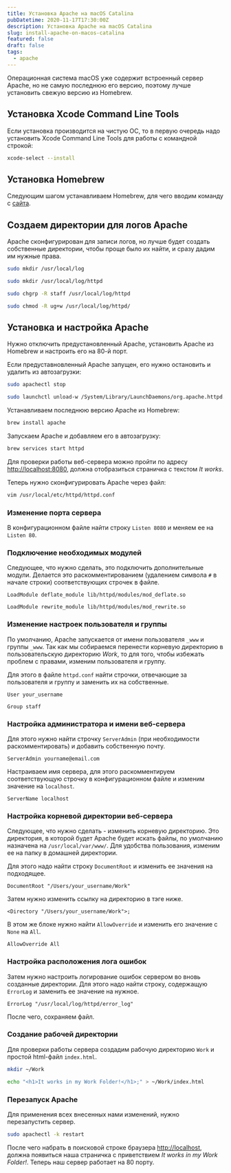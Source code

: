 ```yaml
---
title: Установка Apache на macOS Catalina
pubDatetime: 2020-11-17T17:30:00Z
description: Установка Apache на macOS Catalina
slug: install-apache-on-macos-catalina
featured: false
draft: false
tags:
  - apache
---
```


Операционная система macOS уже содержит встроенный сервер Apache, но не самую последнюю его версию, поэтому лучше установить свежую версию из Homebrew.

## Установка Xcode Command Line Tools

Если установка производится на чистую ОС, то в первую очередь надо установить Xcode Command Line Tools для работы с командной строкой:

```sh
xcode-select --install
```

## Установка Homebrew

Следующим шагом устанавливаем Homebrew, для чего вводим команду с [сайта](https://brew.sh/).

## Создаем директории для логов Apache

Apache сконфигурирован для записи логов, но лучше будет создать собственные директории, чтобы проще было их найти, и сразу дадим им нужные права.

```sh
sudo mkdir /usr/local/log

sudo mkdir /usr/local/log/httpd

sudo chgrp -R staff /usr/local/log/httpd

sudo chmod -R ug+w /usr/local/log/httpd/
```

## Установка и настройка Apache

Нужно отключить предустановленный Apache, установить Apache из Homebrew и настроить его на 80-й порт.

Если предуставновленный Apache запущен, его нужно остановить и удалить из автозагрузки:

```sh
sudo apachectl stop

sudo launchctl unload-w /System/Library/LaunchDaemons/org.apache.httpd.plist 2>/dev/null
```

Устанавливаем последнюю версию Apache из Homebrew:

```sh
brew install apache
```

Запускаем Apache и добавляем его в автозагрузку:

```sh
brew services start httpd
```

Для проверки работы веб-сервера можно пройти по адресу [http://localhost:8080](http://localhost:8080), должна отобразиться страничка с текстом _It works_.

Теперь нужно сконфигурировать Apache через файл:

```sh
vim /usr/local/etc/httpd/httpd.conf
```

### Изменение порта сервера

В конфигурационном файле найти строку `Listen 8080` и меняем ее на `Listen 80`.

### Подключение необходимых модулей

Следующее, что нужно сделать, это подключить дополнительные модули. Делается это раскомментированием (удалением символа `#` в начале строки) соответствующих строчек в файле.

```
LoadModule deflate_module lib/httpd/modules/mod_deflate.so

LoadModule rewrite_module lib/httpd/modules/mod_rewrite.so
```

### Изменение настроек пользователя и группы

По умолчанию, Apache запускается от имени пользователя `_www` и группы `_www`. Так как мы собираемся перенести корневую директорию в пользовательскую директорию _Work_, то для того, чтобы избежать проблем с правами, изменим пользователя и группу.

Для этого в файле `httpd.conf` найти строчки, отвечающие за пользователя и группу и заменить их на собственные.

```
User your_username

Group staff
```

### Настройка администратора и имени веб-сервера

Для этого нужно найти строчку `ServerAdmin` (при необходимости раскомментировать) и добавить собственную почту.

```
ServerAdmin yourname@email.com
```

Настраиваем имя сервера, для этого раскомментируем соответствующую строчку в конфигурационном файле и изменим значение на `localhost`.

```
ServerName localhost
```

### Настройка корневой директории веб-сервера

Следующее, что нужно сделать - изменить корневую директорию. Это директория, в которой будет Apache будет искать файлы, по умолчанию назначена на `/usr/local/var/www/`. Для удобства пользования, изменим ее на папку в домашней директории.

Для этого надо найти строку `DocumentRoot` и изменить ее значения на подходящее.

```
DocumentRoot "/Users/your_username/Work"
```

Затем нужно изменить ссылку на директорию в тэге ниже.

```
<Directory "/Users/your_username/Work">;
```

В этом же блоке нужно найти `AllowOverride` и изменить его значение с `None` на `All`.

```
AllowOverride All
```

### Настройка расположения лога ошибок

Затем нужно настроить логирование ошибок сервером во вновь созданные директории. Для этого надо найти строку, содержащую `ErrorLog` и заменить ее значение на нужное.

```
ErrorLog "/usr/local/log/httpd/error_log"
```

После чего, сохраняем файл.

### Создание рабочей директории

Для проверки работы сервера создадим рабочую директорию `Work` и простой html-файл `index.html`.

```sh
mkdir ~/Work

echo "<h1>It works in my Work Folder!</h1>;" > ~/Work/index.html
```

### Перезапуск Apache

Для применения всех внесенных нами изменений, нужно перезапустить сервер.

```sh
sudo apachectl -k restart
```

После чего набрать в поисковой строке браузера [http://localhost](http://localhost), должна появиться наша страничка с приветствием _It works in my Work Folder!_.
Теперь наш сервер работает на 80 порту.

